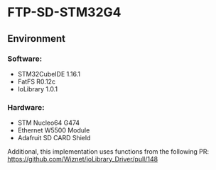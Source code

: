 # FTP-SD-STM32G4

## Environment
### Software:
- STM32CubeIDE 1.16.1
- FatFS R0.12c
- IoLibrary 1.0.1

### Hardware:
- STM Nucleo64 G474
- Ethernet W5500 Module
- Adafruit SD CARD Shield

Additional, this implementation uses functions from the following PR: https://github.com/Wiznet/ioLibrary_Driver/pull/148